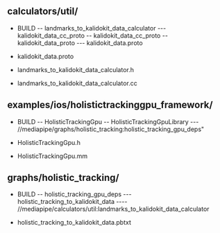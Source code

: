 ## calculators/util/

- BUILD
  -- landmarks_to_kalidokit_data_calculator
  --- kalidokit_data_cc_proto
  -- kalidokit_data_cc_proto
  -- kalidokit_data_proto
  --- kalidokit_data.proto

- kalidokit_data.proto
- landmarks_to_kalidokit_data_calculator.h
- landmarks_to_kalidokit_data_calculator.cc

## examples/ios/holistictrackinggpu_framework/

- BUILD
  -- HolisticTrackingGpu
  -- HolisticTrackingGpuLibrary
  --- //mediapipe/graphs/holistic_tracking:holistic_tracking_gpu_deps"

- HolisticTrackingGpu.h
- HolisticTrackingGpu.mm

## graphs/holistic_tracking/

- BUILD
  -- holistic_tracking_gpu_deps
  --- holistic_tracking_to_kalidokit_data
  ---- //mediapipe/calculators/util:landmarks_to_kalidokit_data_calculator

- holistic_tracking_to_kalidokit_data.pbtxt
